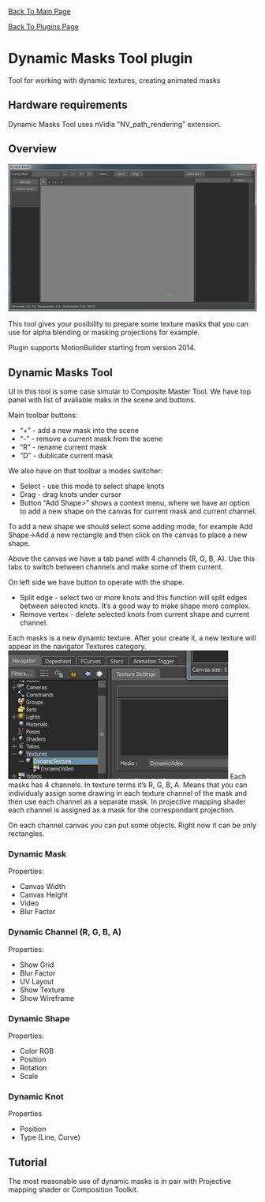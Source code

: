 [Back To Main Page](README.md)

[Back To Plugins Page](Plugins.md)

# Dynamic Masks Tool plugin

Tool for working with dynamic textures, creating animated masks

## Hardware requirements

Dynamic Masks Tool uses nVidia "NV_path_rendering" extension.

## Overview

![](Images/dynamicMasks_image1.jpg)

This tool gives your posibility to prepare some texture masks that you can use for alpha blending or masking projections for example.

Plugin supports MotionBuilder starting from version 2014.

## Dynamic Masks Tool

UI in this tool is some case simular to Composite Master Tool. We have top panel with list of avaliable maks in the scene and buttons.

Main toolbar buttons:
* “+” - add a new mask into the scene
* “-” - remove a current mask from the scene
* “R” - rename current mask
* “D” - dublicate current mask

We also have on that toolbar a modes switcher:
* Select - use this mode to select shape knots
* Drag - drag knots under cursor
* Button “Add Shape>” shows a context menu, where we have an option to add a new shape on the canvas for current mask and current channel.

To add a new shape we should select some adding mode, for example Add Shape->Add a new rectangle and then click on the canvas to place a new shape.

Above the canvas we have a tab panel with 4 channels (R, G, B, A). Use this tabs to switch between channels and make some of them current. 

On left side we have button to operate with the shape.
* Split edge - select two or more knots and this function will split edges between selected knots. It’s a good way to make shape more complex.
* Remove vertex - delete selected knots from current shape and current channel.

Each masks is a new dynamic texture. After your create it, a new texture will appear in the navigator Textures category.
![](Images/dynamicMasks_image2.jpg)
Each masks has 4 channels. In texture terms it’s R, G, B, A. Means that you can individualy assign some drawing in each texture channel of the mask and then use each channel as a separate mask. In projective mapping shader each channel is assigned as a mask for the correspondant projection.

On each channel canvas you can put some objects. Right now it can be only rectangles.

### Dynamic Mask

Properties:

* Canvas Width
* Canvas Height
* Video
* Blur Factor

### Dynamic Channel (R, G, B, A)

Properties:

* Show Grid
* Blur Factor
* UV Layout
* Show Texture
* Show Wireframe

### Dynamic Shape

Properties:

* Color RGB
* Position
* Rotation
* Scale

### Dynamic Knot

Properties

* Position
* Type (Line, Curve)

## Tutorial

The most reasonable use of dynamic masks is in pair with Projective mapping shader or Composition Toolkit.
